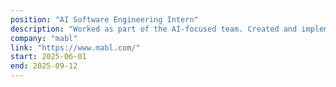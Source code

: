 ```yaml
---
position: "AI Software Engineering Intern"
description: "Worked as part of the AI-focused team. Created and implemented a thorough testing strategy for a generative AI feature and handled additional tasks such as improving logging and porting an endpoint form Java to TypeScript."
company: "mabl"
link: "https://www.mabl.com/"
start: 2025-06-01
end: 2025-09-12
---
```

